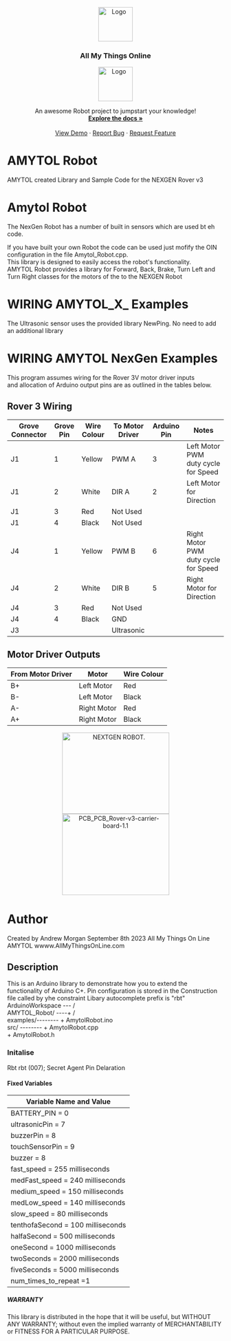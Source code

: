 <div align="center">
  <a href="https://github.com/and900/Reference/blob/main/images/">
    <img src="https://github.com/and900/Reference/blob/main/images/logo.jpg" alt="Logo" width="80" height="80">
  </a>

  <h3 align="center">All My Things Online</h3>
<img src="https://github.com/and900/Reference/blob/main/images/I_Amytol_L_0.png" alt="Logo" width="80" height="80">
  <p align="center">
    An awesome Robot project to jumpstart your knowledge!
    <br />
    <a href="https://github.com/and900/AMYTOL_Robot/blob/main/AMYTOL_Robot"><strong>Explore the docs »</strong></a>
    <br />
    <br />
    <a href="https://www.youtube.com/watch?v=L_zvMeMQ19U">View Demo</a>
    ·
    <a href="https://github.com/and900/AMYTOL_Robot/blob/main/AMYTOL_Robot/issues">Report Bug</a>
    ·
    <a href="https://github.com/and900/AMYTOL_Robot/blob/main/AMYTOL_Robot/issues">Request Feature</a>
  </p>
</div>

  <h3 align="left"></h3>

# AMYTOL Robot
AMYTOL created Library and Sample Code for the NEXGEN Rover v3
# Amytol Robot
The NexGen Robot has a number of built in sensors which are used bt eh code. 

If you have built your own Robot the code can be used just mofify the OIN configuration in the file Amytol_Robot.cpp.
    <br />
This library is designed to easily access the robot's functionality.
    <br />
AMYTOL Robot provides a library for Forward, Back, Brake, Turn Left and Turn Right classes for the motors of the to the NEXGEN Robot
# WIRING AMYTOL_X_ Examples
The Ultrasonic sensor uses the provided library NewPing. No need to add an additional library 

# WIRING AMYTOL NexGen Examples
This program assumes wiring for the Rover 3V motor driver inputs 
  <br />
and allocation of Arduino output pins are as outlined in the tables below.

## Rover 3 Wiring 
| Grove Connector | Grove Pin | Wire Colour | To Motor Driver | Arduino Pin | Notes |
| --- | --- | --- | --- | -- | -- |
| J1| 1| Yellow| PWM A | 3 | Left Motor PWM duty cycle for Speed |
| J1| 2| White| DIR A | 2 | Left Motor for Direction |
| J1| 3| Red| Not Used | |
| J1| 4| Black| Not Used | |
| J4| 1| Yellow| PWM B| 6 | Right Motor PWM duty cycle for Speed |
| J4| 2| White| DIR B | 5 | Right Motor for Direction |
| J4| 3| Red | Not Used | |
| J4| 4| Black| GND | |
| J3| || Ultrasonic| |
 
## Motor Driver Outputs

| From Motor Driver | Motor | Wire Colour | 
| --- | --- | --- |
| B+ | Left Motor | Red |
| B- | Left Motor | Black |
| A- | Right Motor | Red |   
| A+ | Right Motor | Black | 

<div align="center">
<a href="https://github.com/and900/Reference/blob/main/images/">
    <img src="https://github.com/and900/Reference/blob/main/images/NEXTGEN%20ROBOT.png" alt="NEXTGEN ROBOT." width="249" height="189">
</a>
</div>
<div align="center">
<a href="https://github.com/and900/Reference/blob/main/images//">
    <img src="https://github.com/and900/Reference/blob/main/images/PCB_PCB_Rover-v3-carrier-board-1.1.pdf" alt="PCB_PCB_Rover-v3-carrier-board-1.1" width="249" height="189">
</a>
</div>

# Author
  Created by Andrew Morgan September 8th 2023
  All My Things On Line AMYTOL
  wwww.AllMyThingsOnLine.com

## Description
This is an Arduino library to demonstrate how you to extend the functionality of Arduino C+.
Pin configuration is stored in the Construction file called by yhe constraint
Libary autocomplete prefix is "rbt" 
<br />
   ArduinoWorkspace --- /
<br />
       AMYTOL_Robot/ ----+ /
<br />
           examples/--------   + AmytolRobot.ino
<br />
               src/ --------   + AmytolRobot.cpp
<br />
                               + AmytolRobot.h

### Initalise 
Rbt rbt (007);   Secret Agent Pin Delaration

#### Fixed Variables
| Variable Name and Value |
| --- | 
| BATTERY_PIN = 0 |
| ultrasonicPin = 7 |
| buzzerPin = 8 |
| touchSensorPin = 9 |
| buzzer = 8 |
| fast_speed = 255 milliseconds |
| medFast_speed = 240 milliseconds |
| medium_speed = 150 milliseconds |
| medLow_speed = 140 milliseconds |
| slow_speed = 80 milliseconds |
| tenthofaSecond = 100 milliseconds |
| halfaSecond = 500 milliseconds |
| oneSecond = 1000 milliseconds |
| twoSeconds = 2000 milliseconds |
| fiveSeconds = 5000 milliseconds |
| num_times_to_repeat =1 |

##### WARRANTY
This library is distributed in the hope that it will be useful,
but WITHOUT ANY WARRANTY; without even the implied warranty of
MERCHANTABILITY or FITNESS FOR A PARTICULAR PURPOSE.
